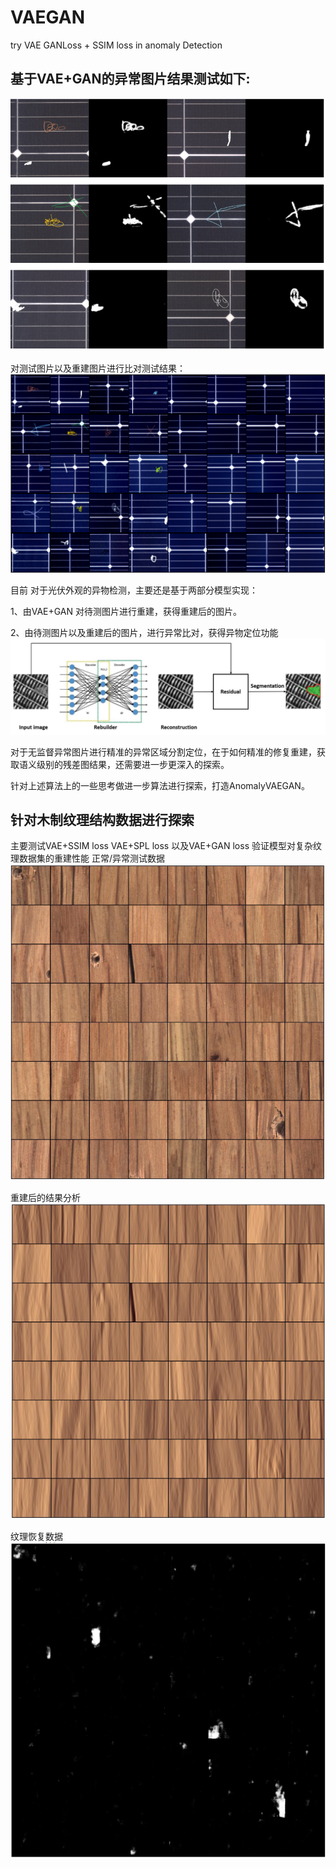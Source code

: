 # VAEGAN
try VAE  GANLoss + SSIM loss  in anomaly Detection  

## 基于VAE+GAN的异常图片结果测试如下:

![img](./results/0001.PNG)

对测试图片以及重建图片进行比对测试结果：
![img](./results/0002.PNG)

目前 对于光伏外观的异物检测，主要还是基于两部分模型实现：

1、由VAE+GAN 对待测图片进行重建，获得重建后的图片。

2、由待测图片以及重建后的图片，进行异常比对，获得异物定位功能
![img](./results/0003.PNG)

对于无监督异常图片进行精准的异常区域分割定位，在于如何精准的修复重建，获取语义级别的残差图结果，还需要进一步更深入的探索。

针对上述算法上的一些思考做进一步算法进行探索，打造AnomalyVAEGAN。

## 针对木制纹理结构数据进行探索
主要测试VAE+SSIM loss VAE+SPL loss 以及VAE+GAN loss 验证模型对复杂纹理数据集的重建性能
正常/异常测试数据
![img](./results/0004.PNG)

重建后的结果分析
![img](./results/0005.PNG)

纹理恢复数据
![img](./results/0006.PNG)